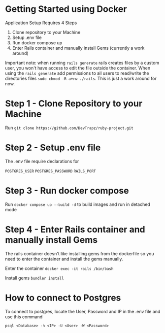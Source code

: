 # Getting Started using Docker

Application Setup Requires 4 Steps

1. Clone repository to your Machine
2. Setup .env file
3. Run docker compose up
4. Enter Rails container and manually install Gems (currently a work around)

Important note: when running `rails generate` rails creates files by a custom user,
you won't have access to edit the file outside the container. When using the
`rails generate` add permissions to all users to read/write the directories files
`sudo chmod -R a+rw ./rails`. This is just a work around for now.

# Step 1 - Clone Repository to your Machine

Run `git clone https://github.com/DevTrapz/ruby-project.git`

# Step 2 - Setup .env file

The .env file require declarations for

`POSTGRES_USER`
`POSTGRES_PASSWORD`
`RAILS_PORT`

# Step 3 - Run docker compose

Run `docker compose up --build -d` to build images and run in detached mode

# Step 4 - Enter Rails container and manually install Gems

The rails container doesn't like installing gems from the dockerfile
so you need to enter the container and install the gems manually.

Enter the container `docker exec -it rails /bin/bash`

Install gems `bundler install`

# How to connect to Postgres

To connect to postgres, locate the User, Password and IP in the .env file and use this command

`psql <Database> -h <IP> -U <User> -W <Password>`

